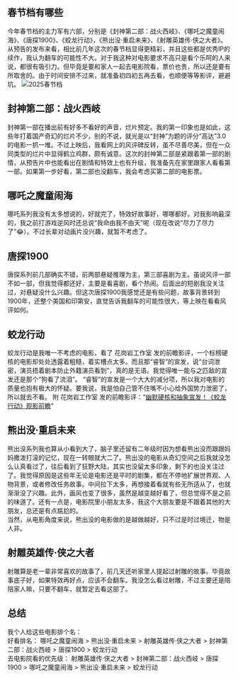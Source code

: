 <div style="display:none;" class="author">
{
    "title": "2025春节档预测",
    "date" : "2025-01-28",
    "weather" : "cloudy",
    "description": "分析一下今年春节档电影",
    "tag" : ["生活","随笔","影评"]
}
</div>



## 春节档有哪些
今年春节档的主力军有六部，分别是《封神第二部：战火西岐》、《哪吒之魔童闹海》、《唐探1900》、《蛟龙行动》，《熊出没·重启未来》、《射雕英雄传·侠之大者》。从预告的发布来看，相比前几年这次的春节档显得更精彩，并且这些都是优秀IP的续作，我认为翻车的可能性不大。对于我这种对电影要求不高只是看个乐呵的人来说，都很有吸引力。但毕竟是要和家人一起去电影院看，票价也贵，所以还是要有所取舍的。由于时间安排不过来，就准备初四初五再去看，也顺便等等影评，避避坑。
![2025春节档](https://sns-na-i3.xhscdn.com/spectrum/1040g34o31h73jq0b340g5pgi0nb1om97h1830do)

## 封神第二部：战火西岐
封神第一部在播出前有好多不看好的声音，烂片预定。我的第一印象也是如此，这些年打着国产奇幻的烂片不少，别的不说，就光是以“封神”为题的评分“高达”3.0的电影一抓一堆。不过上映后，我看网上的风评碑反转，虽不尽善尽美，但在一众同类型的烂片中显得鹤立鸡群，颇有诚意。这次的封神第二部是紧跟着第一部的剧情，从预告片中也能看出在剧情和特效上也有升级，我准备先在家里跟家人看看第一部。如果第一步好看，第二部也没翻车，我会考虑买第二部的电影票。

## 哪吒之魔童闹海
哪吒系列我没有太多想说的，好就完了，特效好故事好，哪哪都好。对我影响最深的，我之前打游戏逆风时还总说“我命由我不由天”呢（现在改说“尽力了尽力了”😂）。不过长辈对动画片没兴趣，就暂不考虑了。

## 唐探1900
唐探系列前几部确实不错，前两部悬疑推理为主，第三部喜剧为主。虽说风评一部不如一部，但我觉得都还好，主要是看喜剧，看个热闹。后面出的短剧我没关注过，对悬疑没什么兴趣。但这次唐探1900我感觉还是有些问题，故事背景转到1900年，还整个美国和印第安，直觉告诉我翻车的可能性很大，等上映在看看风评如何。

## 蛟龙行动
蛟龙行动是我唯一不考虑的电影，看了 花岗岩工作室 发的前瞻影评，一个标榜硬核的电影却处处透露着粗糙，着实槽点太多。而且那“睿智”的宣发，说“台词泄密，演员捂着剧本防止外籍演员看到”，真的是无语。我觉得唯一能与之匹敌的宣发还是那个“狗看了流泪”。 “睿智”的宣发是一个大大的减分项，所以我对电影的质量也抱有极大的怀疑。要我说，我是怕自己管不住嘴不小心给外国势力泄密了，所以就去不看。
附 花岗岩工作室 发的前瞻影评：“<a href="https://www.bilibili.com/video/BV1Eff9YuEEF/">幽默硬核和抽象宣发！《蛟龙行动》观影前瞻</a>”

## 熊出没·重启未来
熊出没系列我也算从小看到大了，脑子里还留有二年级时因为想看熊出没而跟跟妈妈撒泼打滚的记忆，现在一转眼就大二了。熊出没的电影从奇幻空间之后我就没怎么认真看过了，往后看到了狂野大陆，其实也没留太多印象，剩下的也没关注过了。我觉得原因是这些年无论是电影还是平时的剧集，都在不停地扩展世界观、人物背景，或者修改任务故事。中间拉下太多，再想接着看就有些无所适从了，也就渐渐没了兴趣。此外，画风也变了很多，虽然是越变越好看了，但总觉得不是之前的味道了。还有一点是，电影院里小朋友太多，我这个大朋友要是不跟着其他的大朋友，总还是有点尴尬的。   
当然，从电影角度来说，熊出没的电影做的是越做越好，只不过是时过境迁，物是人非。   


## 射雕英雄传·侠之大者
射雕算是老一辈非常喜欢的故事了，前几天还听家里人提起过射雕的故事。毕竟故事底子好，如果特效再好点，应该不会翻车。我没怎么看过射雕，不过主要还是陪陪家人嘛，只要不翻车，就暂定去看这部了。   

## 总结
我个人给这些电影排个名：   
好看排名： 哪吒之魔童闹海 > 熊出没·重启未来 > 射雕英雄传·侠之大者 > 封神第二部：战火西岐 > 唐探1900 > 蛟龙行动   
去电影院看的优先级： 射雕英雄传·侠之大者 > 封神第二部：战火西岐 > 唐探1900 > 哪吒之魔童闹海 > 熊出没·重启未来 > 蛟龙行动   